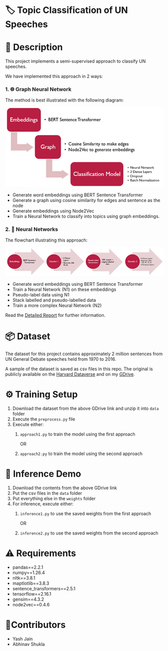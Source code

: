 # :label: Topic Classification of UN Speeches

# :memo: Description



This project implements a semi-supervised approach to classify UN speeches. 

We have implemented this approach in 2 ways:

### 1. :globe_with_meridians: Graph Neural Network

The method is best illustrated with the following diagram:

![Approach 1](imgs/approach1.png)

- Generate word embeddings using BERT Sentence Transformer
- Generate a graph using cosine similarity for edges and sentence as the node
- Generate embeddings using Node2Vec
- Train a Neural Network to classify into topics using graph embeddings.

### 2. :brain: Neural Networks

The flowchart illustrating this approach:

![Approach 2](imgs/approach2.png)

- Generate word embeddings using BERT Sentence Transformer
- Train a Neural Network (N1) on these embeddings
- Pseudo-label data using N1
- Stack labelled and pseudo-labelled data
- Train a more complex Neural Network (N2)

Read the [Detailed Report](<Project Report.pdf>) for further information.

# :package: Dataset
The dataset for this project contains approximately 2 million sentences from UN General Debate speeches held from 1970 to 2016.

A sample of the dataset is saved as csv files in this repo. The original is publicly available on the [Harvard Dataverse](https://doi.org/10.7910/DVN/GSDZNV) and on my [GDrive](https://drive.google.com/drive/folders/1M8uLzfxbxJV2eEea2IADE5loXnN2RMSd?usp=sharing).


# :gear: Training Setup

1. Download the dataset from the above GDrive link and unzip it into `data` folder
2. Execute the `preprocess.py` file
3. Execute either:
   1. `approach1.py` to train the model using the first approach
   
      OR
   2. `approach2.py` to train the model using the second approach
# :rocket: Inference Demo
1. Download the contents from the above GDrive link
2. Put the csv files in the `data` folder
3. Put everything else in the `weights` folder
4. For inference, execute either:
   1. `inference1.py` to use the saved weights from the first approach
    
        OR

   2. `inference2.py` to use the saved weights from the second approach
# :warning: Requirements

- pandas==2.2.1
- numpy==1.26.4
- nltk==3.8.1
- maptlotlib==3.8.3
- sentence_transformers==2.5.1
- tensorflow==2.16.1
- gensim==4.3.2
- node2vec==0.4.6
  
# :bust_in_silhouette:Contributors

- Yash Jain
- Abhinav Shukla
